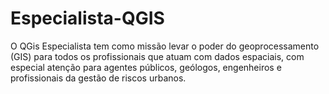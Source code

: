 # Especialista-QGIS
O QGis Especialista tem como missão levar o poder do geoprocessamento (GIS) para todos os profissionais que atuam com dados espaciais, com especial atenção para agentes públicos, geólogos, engenheiros e profissionais da gestão de riscos urbanos.
